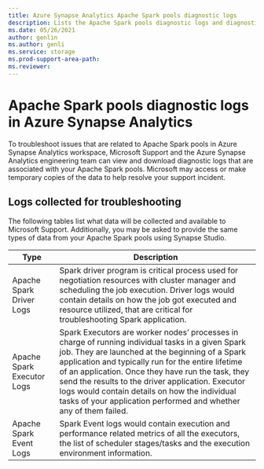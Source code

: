 ```yaml
---
title: Azure Synapse Analytics Apache Spark pools diagnostic logs
description: Lists the Apache Spark pools diagnostic logs and diagnostic information that's collected during troubleshooting by Microsoft Support.
ms.date: 05/26/2021
author: genlin
ms.author: genli
ms.service: storage
ms.prod-support-area-path: 
ms.reviewer: 
---
```

# Apache Spark pools diagnostic logs in Azure Synapse Analytics

To troubleshoot issues that are related to Apache Spark pools in Azure Synapse Analytics workspace, Microsoft Support and the Azure Synapse Analytics engineering team can view and download diagnostic logs that are associated with your Apache Spark pools. Microsoft may access or make temporary copies of the data to help resolve your support incident.

## Logs collected for troubleshooting

The following tables list what data will be collected and available to Microsoft Support. Additionally, you may be asked to provide the same types of data from your Apache Spark pools using Synapse Studio.

|  Type |  Description |
|---|---|
| Apache Spark Driver Logs  |Spark driver program is critical process used for negotiation resources with cluster manager and scheduling the job execution. Driver logs would contain details on how the job got executed and resource utilized, that are critical for troubleshooting Spark application.   |
|  Apache Spark Executor Logs |Spark Executors are worker nodes’ processes in charge of running individual tasks in a given Spark job. They are launched at the beginning of a Spark application and typically run for the entire lifetime of an application. Once they have run the task, they send the results to the driver application. Executor logs would contain details on how the individual tasks of your application performed and whether any of them failed.   |
|  Apache Spark Event Logs | Spark Event logs would contain execution and performance related metrics of all the executors, the list of scheduler stages/tasks and the execution environment information. |
